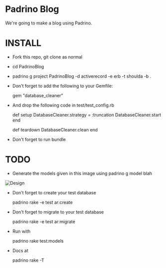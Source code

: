 # Padrino Blog

We're going to make a blog using Padrino.

# INSTALL

* Fork this repo, git clone as normal
* cd PadrinoBlog
* padrino g project PadrinoBlog -d activerecord -e erb -t shoulda -b .
* Don't forget to add the following to your Gemfile:

    gem "database_cleaner"

* And drop the following code in test/test_config.rb

    def setup 
      DatabaseCleaner.strategy = :truncation
      DatabaseCleaner.start
    end

    def teardown
      DatabaseCleaner.clean
    end

* Don't forget to run bundle

# TODO

* Generate the models given in this image using padrino g model blah

    
![Design](http://dl.dropbox.com/u/20721984/20130410_155358.jpg)

* Don't forget to create your test database

    padrino rake -e test ar:create

* Don't forget to migrate to your test database

    padrino rake -e test ar:migrate

* Run with 

    padrino rake test:models

* Docs at

    padrino rake -T